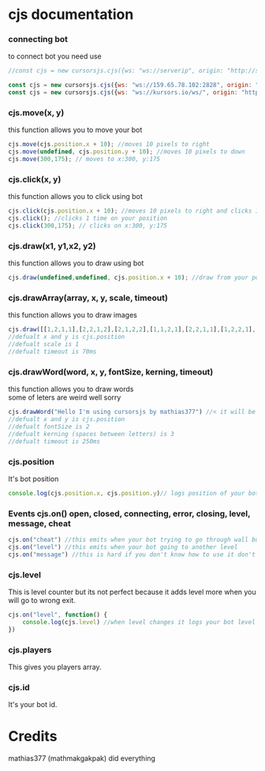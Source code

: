 # cjs documentation
### connecting bot
to connect bot you need use  
```js
//const cjs = new cursorsjs.cjs({ws: "ws://serverip", origin: "http://site.name"}) //optionaly you can put agent to change ip

const cjs = new cursorsjs.cjs({ws: "ws://159.65.78.102:2828", origin: "http://cursors.io"}) //connects to cursors.io
const cjs = new cursorsjs.cjs({ws: "ws://kursors.io/ws/", origin: "http://kursors.io"}) //connects to kursors.io
```

### cjs.move(x, y)
this function allows you to move your bot  
```js
cjs.move(cjs.position.x + 10); //moves 10 pixels to right
cjs.move(undefined, cjs.position.y + 10); //moves 10 pixels to down
cjs.move(300,175); // moves to x:300, y:175
```

### cjs.click(x, y)
this function allows you to click using bot  
```js
cjs.click(cjs.position.x + 10); //moves 10 pixels to right and clicks 1 time
cjs.click(); //clicks 1 time on your position
cjs.click(300,175); // clicks on x:300, y:175
```

### cjs.draw(x1, y1,x2, y2)
this function allows you to draw using bot  
```js
cjs.draw(undefined,undefined, cjs.position.x + 10); //draw from your position to your position x + 10 pixels
```

### cjs.drawArray(array, x, y, scale, timeout)
this function allows you to draw images  
```js
cjs.draw([[1,2,1,1],[2,2,1,2],[2,1,2,2],[1,1,2,1],[2,2,1,1],[1,2,2,1],[2,4,1,4],[2,5,2,4],[1,5,2,5],[1,4,1,5],[2,5,1,4],[1,5,2,4],[3,5,3,1],[4,5,3,5],[5,4,4,5],[5,3,5,4],[5,2,5,3],[4,1,5,2],[3,1,4,1]]) //draws smile on your position
//defualt x and y is cjs.position
//defualt scale is 1
//defualt timeout is 70ms
```

### cjs.drawWord(word, x, y, fontSize, kerning, timeout)
this function allows you to draw words  
some of leters are weird well sorry  
```js
cjs.drawWord("Hello I'm using cursorsjs by mathias377") //< it will be drawed
//defualt x and y is cjs.position
//defualt fontSize is 2
//defualt kerning (spaces between letters) is 3
//defualt timeout is 250ms
```
### cjs.position
It's bot position  
```js
console.log(cjs.position.x, cjs.position.y)// logs position of your bot
```

### Events cjs.on() open, closed, connecting, error, closing, level, message, cheat  
```js
cjs.on("cheat") //this emits when your bot trying to go through wall but anticheat see that
cjs.on("level") //this emits when your bot going to another level
cjs.on("message") //this is hard if you don't know how to use it don't use it
```

### cjs.level
This is level counter but its not perfect because it adds level more when you will go to wrong exit.  
```js
cjs.on("level", function() {
	console.log(cjs.level) //when level changes it logs your bot level
})
```

### cjs.players
This gives you players array.  

### cjs.id
It's your bot id.  

# Credits
mathias377 (mathmakgakpak) did everything
